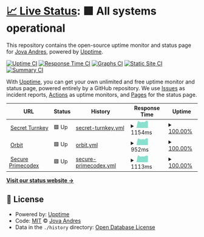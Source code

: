 # [📈 Live Status](https://jovaandres.github.io/upptime): <!--live status--> **🟩 All systems operational**

This repository contains the open-source uptime monitor and status page for [Jova Andres](https://jovaandres.github.io/upptime), powered by [Upptime](https://github.com/upptime/upptime).

[![Uptime CI](https://github.com/jovaandres/upptime/workflows/Uptime%20CI/badge.svg)](https://github.com/jovaandres/upptime/actions?query=workflow%3A%22Uptime+CI%22)
[![Response Time CI](https://github.com/jovaandres/upptime/workflows/Response%20Time%20CI/badge.svg)](https://github.com/jovaandres/upptime/actions?query=workflow%3A%22Response+Time+CI%22)
[![Graphs CI](https://github.com/jovaandres/upptime/workflows/Graphs%20CI/badge.svg)](https://github.com/jovaandres/upptime/actions?query=workflow%3A%22Graphs+CI%22)
[![Static Site CI](https://github.com/jovaandres/upptime/workflows/Static%20Site%20CI/badge.svg)](https://github.com/jovaandres/upptime/actions?query=workflow%3A%22Static+Site+CI%22)
[![Summary CI](https://github.com/jovaandres/upptime/workflows/Summary%20CI/badge.svg)](https://github.com/jovaandres/upptime/actions?query=workflow%3A%22Summary+CI%22)

With [Upptime](https://upptime.js.org), you can get your own unlimited and free uptime monitor and status page, powered entirely by a GitHub repository. We use [Issues](https://github.com/jovaandres/upptime/issues) as incident reports, [Actions](https://github.com/jovaandres/upptime/actions) as uptime monitors, and [Pages](https://jovaandres.github.io/upptime) for the status page.

<!--start: status pages-->
<!-- This summary is generated by Upptime (https://github.com/upptime/upptime) -->
<!-- Do not edit this manually, your changes will be overwritten -->
<!-- prettier-ignore -->
| URL | Status | History | Response Time | Uptime |
| --- | ------ | ------- | ------------- | ------ |
| <img alt="" src="https://icons.duckduckgo.com/ip3/secret.turnkey.id.ico" height="13"> [Secret Turnkey](https://secret.turnkey.id) | 🟩 Up | [secret-turnkey.yml](https://github.com/turnkey-devs/upptime/commits/HEAD/history/secret-turnkey.yml) | <details><summary><img alt="Response time graph" src="./graphs/secret-turnkey/response-time-week.png" height="20"> 1154ms</summary><br><a href="https://jovaandres.github.io/upptime/history/secret-turnkey"><img alt="Response time 1123" src="https://img.shields.io/endpoint?url=https%3A%2F%2Fraw.githubusercontent.com%2Fturnkey-devs%2Fupptime%2FHEAD%2Fapi%2Fsecret-turnkey%2Fresponse-time.json"></a><br><a href="https://jovaandres.github.io/upptime/history/secret-turnkey"><img alt="24-hour response time 1212" src="https://img.shields.io/endpoint?url=https%3A%2F%2Fraw.githubusercontent.com%2Fturnkey-devs%2Fupptime%2FHEAD%2Fapi%2Fsecret-turnkey%2Fresponse-time-day.json"></a><br><a href="https://jovaandres.github.io/upptime/history/secret-turnkey"><img alt="7-day response time 1154" src="https://img.shields.io/endpoint?url=https%3A%2F%2Fraw.githubusercontent.com%2Fturnkey-devs%2Fupptime%2FHEAD%2Fapi%2Fsecret-turnkey%2Fresponse-time-week.json"></a><br><a href="https://jovaandres.github.io/upptime/history/secret-turnkey"><img alt="30-day response time 1123" src="https://img.shields.io/endpoint?url=https%3A%2F%2Fraw.githubusercontent.com%2Fturnkey-devs%2Fupptime%2FHEAD%2Fapi%2Fsecret-turnkey%2Fresponse-time-month.json"></a><br><a href="https://jovaandres.github.io/upptime/history/secret-turnkey"><img alt="1-year response time 1123" src="https://img.shields.io/endpoint?url=https%3A%2F%2Fraw.githubusercontent.com%2Fturnkey-devs%2Fupptime%2FHEAD%2Fapi%2Fsecret-turnkey%2Fresponse-time-year.json"></a></details> | <details><summary><a href="https://jovaandres.github.io/upptime/history/secret-turnkey">100.00%</a></summary><a href="https://jovaandres.github.io/upptime/history/secret-turnkey"><img alt="All-time uptime 100.00%" src="https://img.shields.io/endpoint?url=https%3A%2F%2Fraw.githubusercontent.com%2Fturnkey-devs%2Fupptime%2FHEAD%2Fapi%2Fsecret-turnkey%2Fuptime.json"></a><br><a href="https://jovaandres.github.io/upptime/history/secret-turnkey"><img alt="24-hour uptime 100.00%" src="https://img.shields.io/endpoint?url=https%3A%2F%2Fraw.githubusercontent.com%2Fturnkey-devs%2Fupptime%2FHEAD%2Fapi%2Fsecret-turnkey%2Fuptime-day.json"></a><br><a href="https://jovaandres.github.io/upptime/history/secret-turnkey"><img alt="7-day uptime 100.00%" src="https://img.shields.io/endpoint?url=https%3A%2F%2Fraw.githubusercontent.com%2Fturnkey-devs%2Fupptime%2FHEAD%2Fapi%2Fsecret-turnkey%2Fuptime-week.json"></a><br><a href="https://jovaandres.github.io/upptime/history/secret-turnkey"><img alt="30-day uptime 100.00%" src="https://img.shields.io/endpoint?url=https%3A%2F%2Fraw.githubusercontent.com%2Fturnkey-devs%2Fupptime%2FHEAD%2Fapi%2Fsecret-turnkey%2Fuptime-month.json"></a><br><a href="https://jovaandres.github.io/upptime/history/secret-turnkey"><img alt="1-year uptime 100.00%" src="https://img.shields.io/endpoint?url=https%3A%2F%2Fraw.githubusercontent.com%2Fturnkey-devs%2Fupptime%2FHEAD%2Fapi%2Fsecret-turnkey%2Fuptime-year.json"></a></details>
| <img alt="" src="https://icons.duckduckgo.com/ip3/orbit.turnkey.id.ico" height="13"> [Orbit](https://orbit.turnkey.id) | 🟩 Up | [orbit.yml](https://github.com/turnkey-devs/upptime/commits/HEAD/history/orbit.yml) | <details><summary><img alt="Response time graph" src="./graphs/orbit/response-time-week.png" height="20"> 952ms</summary><br><a href="https://jovaandres.github.io/upptime/history/orbit"><img alt="Response time 923" src="https://img.shields.io/endpoint?url=https%3A%2F%2Fraw.githubusercontent.com%2Fturnkey-devs%2Fupptime%2FHEAD%2Fapi%2Forbit%2Fresponse-time.json"></a><br><a href="https://jovaandres.github.io/upptime/history/orbit"><img alt="24-hour response time 1003" src="https://img.shields.io/endpoint?url=https%3A%2F%2Fraw.githubusercontent.com%2Fturnkey-devs%2Fupptime%2FHEAD%2Fapi%2Forbit%2Fresponse-time-day.json"></a><br><a href="https://jovaandres.github.io/upptime/history/orbit"><img alt="7-day response time 952" src="https://img.shields.io/endpoint?url=https%3A%2F%2Fraw.githubusercontent.com%2Fturnkey-devs%2Fupptime%2FHEAD%2Fapi%2Forbit%2Fresponse-time-week.json"></a><br><a href="https://jovaandres.github.io/upptime/history/orbit"><img alt="30-day response time 923" src="https://img.shields.io/endpoint?url=https%3A%2F%2Fraw.githubusercontent.com%2Fturnkey-devs%2Fupptime%2FHEAD%2Fapi%2Forbit%2Fresponse-time-month.json"></a><br><a href="https://jovaandres.github.io/upptime/history/orbit"><img alt="1-year response time 923" src="https://img.shields.io/endpoint?url=https%3A%2F%2Fraw.githubusercontent.com%2Fturnkey-devs%2Fupptime%2FHEAD%2Fapi%2Forbit%2Fresponse-time-year.json"></a></details> | <details><summary><a href="https://jovaandres.github.io/upptime/history/orbit">100.00%</a></summary><a href="https://jovaandres.github.io/upptime/history/orbit"><img alt="All-time uptime 100.00%" src="https://img.shields.io/endpoint?url=https%3A%2F%2Fraw.githubusercontent.com%2Fturnkey-devs%2Fupptime%2FHEAD%2Fapi%2Forbit%2Fuptime.json"></a><br><a href="https://jovaandres.github.io/upptime/history/orbit"><img alt="24-hour uptime 100.00%" src="https://img.shields.io/endpoint?url=https%3A%2F%2Fraw.githubusercontent.com%2Fturnkey-devs%2Fupptime%2FHEAD%2Fapi%2Forbit%2Fuptime-day.json"></a><br><a href="https://jovaandres.github.io/upptime/history/orbit"><img alt="7-day uptime 100.00%" src="https://img.shields.io/endpoint?url=https%3A%2F%2Fraw.githubusercontent.com%2Fturnkey-devs%2Fupptime%2FHEAD%2Fapi%2Forbit%2Fuptime-week.json"></a><br><a href="https://jovaandres.github.io/upptime/history/orbit"><img alt="30-day uptime 100.00%" src="https://img.shields.io/endpoint?url=https%3A%2F%2Fraw.githubusercontent.com%2Fturnkey-devs%2Fupptime%2FHEAD%2Fapi%2Forbit%2Fuptime-month.json"></a><br><a href="https://jovaandres.github.io/upptime/history/orbit"><img alt="1-year uptime 100.00%" src="https://img.shields.io/endpoint?url=https%3A%2F%2Fraw.githubusercontent.com%2Fturnkey-devs%2Fupptime%2FHEAD%2Fapi%2Forbit%2Fuptime-year.json"></a></details>
| <img alt="" src="https://icons.duckduckgo.com/ip3/secure.primecodex.com.ico" height="13"> [Secure Primecodex](https://secure.primecodex.com) | 🟩 Up | [secure-primecodex.yml](https://github.com/turnkey-devs/upptime/commits/HEAD/history/secure-primecodex.yml) | <details><summary><img alt="Response time graph" src="./graphs/secure-primecodex/response-time-week.png" height="20"> 1113ms</summary><br><a href="https://jovaandres.github.io/upptime/history/secure-primecodex"><img alt="Response time 1084" src="https://img.shields.io/endpoint?url=https%3A%2F%2Fraw.githubusercontent.com%2Fturnkey-devs%2Fupptime%2FHEAD%2Fapi%2Fsecure-primecodex%2Fresponse-time.json"></a><br><a href="https://jovaandres.github.io/upptime/history/secure-primecodex"><img alt="24-hour response time 1155" src="https://img.shields.io/endpoint?url=https%3A%2F%2Fraw.githubusercontent.com%2Fturnkey-devs%2Fupptime%2FHEAD%2Fapi%2Fsecure-primecodex%2Fresponse-time-day.json"></a><br><a href="https://jovaandres.github.io/upptime/history/secure-primecodex"><img alt="7-day response time 1113" src="https://img.shields.io/endpoint?url=https%3A%2F%2Fraw.githubusercontent.com%2Fturnkey-devs%2Fupptime%2FHEAD%2Fapi%2Fsecure-primecodex%2Fresponse-time-week.json"></a><br><a href="https://jovaandres.github.io/upptime/history/secure-primecodex"><img alt="30-day response time 1084" src="https://img.shields.io/endpoint?url=https%3A%2F%2Fraw.githubusercontent.com%2Fturnkey-devs%2Fupptime%2FHEAD%2Fapi%2Fsecure-primecodex%2Fresponse-time-month.json"></a><br><a href="https://jovaandres.github.io/upptime/history/secure-primecodex"><img alt="1-year response time 1084" src="https://img.shields.io/endpoint?url=https%3A%2F%2Fraw.githubusercontent.com%2Fturnkey-devs%2Fupptime%2FHEAD%2Fapi%2Fsecure-primecodex%2Fresponse-time-year.json"></a></details> | <details><summary><a href="https://jovaandres.github.io/upptime/history/secure-primecodex">100.00%</a></summary><a href="https://jovaandres.github.io/upptime/history/secure-primecodex"><img alt="All-time uptime 100.00%" src="https://img.shields.io/endpoint?url=https%3A%2F%2Fraw.githubusercontent.com%2Fturnkey-devs%2Fupptime%2FHEAD%2Fapi%2Fsecure-primecodex%2Fuptime.json"></a><br><a href="https://jovaandres.github.io/upptime/history/secure-primecodex"><img alt="24-hour uptime 100.00%" src="https://img.shields.io/endpoint?url=https%3A%2F%2Fraw.githubusercontent.com%2Fturnkey-devs%2Fupptime%2FHEAD%2Fapi%2Fsecure-primecodex%2Fuptime-day.json"></a><br><a href="https://jovaandres.github.io/upptime/history/secure-primecodex"><img alt="7-day uptime 100.00%" src="https://img.shields.io/endpoint?url=https%3A%2F%2Fraw.githubusercontent.com%2Fturnkey-devs%2Fupptime%2FHEAD%2Fapi%2Fsecure-primecodex%2Fuptime-week.json"></a><br><a href="https://jovaandres.github.io/upptime/history/secure-primecodex"><img alt="30-day uptime 100.00%" src="https://img.shields.io/endpoint?url=https%3A%2F%2Fraw.githubusercontent.com%2Fturnkey-devs%2Fupptime%2FHEAD%2Fapi%2Fsecure-primecodex%2Fuptime-month.json"></a><br><a href="https://jovaandres.github.io/upptime/history/secure-primecodex"><img alt="1-year uptime 100.00%" src="https://img.shields.io/endpoint?url=https%3A%2F%2Fraw.githubusercontent.com%2Fturnkey-devs%2Fupptime%2FHEAD%2Fapi%2Fsecure-primecodex%2Fuptime-year.json"></a></details>

<!--end: status pages-->

[**Visit our status website →**](https://jovaandres.github.io/upptime)

## 📄 License

- Powered by: [Upptime](https://github.com/upptime/upptime)
- Code: [MIT](./LICENSE) © [Jova Andres](https://jovaandres.github.io/upptime)
- Data in the `./history` directory: [Open Database License](https://opendatacommons.org/licenses/odbl/1-0/)
